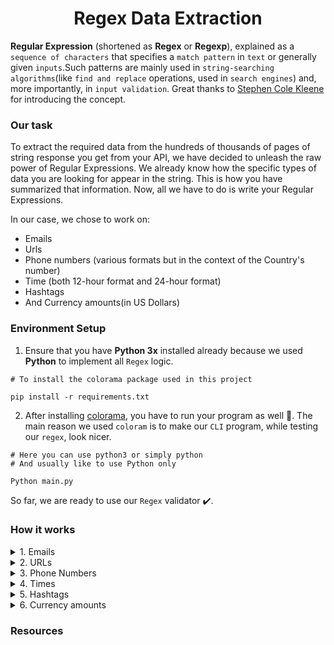 <div align='center'>
<h1>Regex Data Extraction</h1></div>

**Regular Expression** (shortened as **Regex** or **Regexp**), explained as a `sequence of characters` that specifies a `match pattern` in `text` or generally given `inputs`.Such patterns are mainly used in `string-searching algorithms`(like `find and replace` operations, used in `search engines`) and, more importantly, in `input validation`. Great thanks to  [Stephen Cole Kleene](https://en.wikipedia.org/wiki/Stephen_Cole_Kleene) for introducing the concept.

### Our task
To extract the required data from the hundreds of thousands of pages of string response you get from your API, we have decided to unleash the raw power of Regular Expressions. We already know how the specific types of data you are looking for appear in the string. This is how you have summarized that information. Now, all we have to do is write your Regular Expressions. 

In our case, we chose to work on:
- Emails
- Urls
- Phone numbers (various formats but in the context of the Country's number)
- Time (both 12-hour format and 24-hour format)
- Hashtags
- And Currency amounts(in US Dollars)
  
### Environment Setup
1. Ensure that you have **Python 3x** installed already because we used **Python** to implement all `Regex` logic.
```
# To install the colorama package used in this project

pip install -r requirements.txt
```
2. After installing [colorama](https://github.com/tartley/colorama), you have to run your program as well 🤤. The main reason we used `coloram` is to make our `CLI` program, while testing our `regex`, look nicer.

```
# Here you can use python3 or simply python
# And usually like to use Python only

Python main.py
```
So far, we are ready to use our `Regex` validator ✔️.

### How it works
<details><summary> 1. Emails</summary>
  
- Here used the pattern `\b[A-Za-z0-9._%+-]+@[A-Za-z0-9.-]+\.[A-Za-z]{2,}\b` to look for alphanumeric(alphabets and numbers) characters or even symbols like `.`, `_`, `%`, `+` or `-` before `@` and then after `@` we can also look for alphanumeric characters plus symbols like `.` or `-` and then look for `.` after those characters and after `.`, we can accept alphabets only from at least two characters. 
- `\b` look for any word boundary before the pattern and after.
</details>  

<details><summary>2. URLs </summary>

Here we used the pattern `\bhttps?://(?:www\.)?[\w-]+\.[\w.-]+[/\w .-]*\b` to look for links that start with `https://` followed by `www` or any character as the general format, or not ones like `https://rubular.com/` and be able to validate correctly the links with pages as well but not limited to letters, numbers, dots or underscores.
</details>

<details><summary>3. Phone Numbers </summary>

Here we used the pattern `[(][+]?[0-9]{3}[)]?[-\s\.]?[0-9]{3}[-\s\.]?[0-9]{3}?[0-9]{3}[-\s\.]?[0-9]{3}` which allows us to validate right all the phone numbers start with `()` and in paranthesis we must have `3-numeric characters` but started with `+`, and then followed by `9-numeric characters` grouped in 3-characters where those groups can be separated by `.` or `-`.

**Examples** here can be (+123) 456-789-001, (+250) 790 068 175, or (+123).456.789.103.

> This is kinda great for `Rwanda's phone numbers` or any other country with 3-numeric characters as country codes or even phone numbers of about ten characters, but can't work well for other phone numbers.

</details>

<details><summary>4. Times </summary>
  
For `Time`, we differentiate between the 12-hour and 24-hour formats even though they share something in common.

- `12-hour format`: we used `(0[0-9]|1[0-2]):[0-5][0-9]` as patter so that we first make sure any inputs following `0` is in range of `0` to `9` and then for not to reach over `12` we have to set the range that can follow `1` not to exceed `2`. In addition, we have to ensure that we have a `:` symbol between hours and minutes to obey the general rule (HH:MM), then minutes will not go beyond `59`.
- `24-hour format`: Here the pattern is `(0[0-9]|1[0-9]|2[0-4]):[0-5][0-9]`, and it start with the workings of `12-hour format` but with the ability to extend up to `24 hours` as well(by setting range to go after `2` which is up to `4`).
</details>

<details><summary>5. Hashtags </summary>
  
To be able to extract valid `hashtags`, we used `#\w+\b` as a pattern so that we can look for only characters followed by `#` with an even number or underscores in it.
</details>

<details><summary>6. Currency amounts</summary>
  
As `Currency amounts`, we specifically used `US Dollars` in our pattern, which is `\$\d{1,3}(?:,\d{3})*\.\d{2}\b`. This pattern emphasizes that we must have a `Dollar sign` at the start, followed by a `comma` when we have thousands, strictly as a separator, and also requires two decimal digits at the end of the currency. Examples can be `$19.99`, `$1,234.56`, or `$10.00`.
</details>

### Resources

